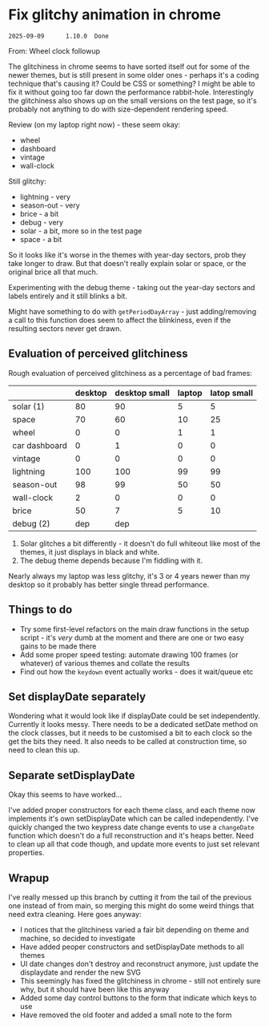 Fix glitchy animation in chrome
===============================

```
2025-09-09		1.10.0	Done
```


From: Wheel clock followup


The glitchiness in chrome seems to have sorted itself out for some of the newer themes, but is still present in some older ones - perhaps it's a coding technique that's causing it?
Could be CSS or something?
I might be able to fix it without going too far down the performance rabbit-hole.
Interestingly the glitchiness also shows up on the small versions on the test page, so it's probably not anything to do with size-dependent rendering speed.

Review (on my laptop right now) - these seem okay:
* wheel
* dashboard
* vintage
* wall-clock

Still glitchy:
* lightning - very
* season-out - very
* brice  - a bit
* debug - very
* solar  - a bit, more so in the test page
* space  - a bit

So it looks like it's worse in the themes with year-day sectors, prob they take longer to draw.
But that doesn't really explain solar or space, or the original brice all that much.

Experimenting with the debug theme - taking out the year-day sectors and labels entirely and it still blinks a bit.


Might have something to do with `getPeriodDayArray` - just adding/removing a call to this function does seem to affect the blinkiness, even if the resulting sectors never get drawn.



Evaluation of perceived glitchiness
-----------------------------------

Rough evaluation of perceived glitchiness as a percentage of bad frames:

|				|	desktop	|	desktop small	|	laptop	|	latop small	|
|---------------|-----------|-------------------|-----------|---------------|
| solar (1)		|		80	|			90		|		5	|			5	|
| space			|		70	|			60		|		10	|			25	|
| wheel			|		0	|			0		|		1	|			1	|
| car dashboard	|		0	|			1		|		0	|			0	|
| vintage		|		0	|			0		|		0	|			0	|
| lightning		|		100	|			100		|		99	|			99	|
| season-out	|		98	|			99		|		50	|			50	|
| wall-clock	|		2	|			0		|		0	|			0	|
| brice			|		50	|			7		|		5	|			10	|
| debug (2)		|		dep	|			dep		|			|				|


1. Solar glitches a bit differently - it doesn't do full whiteout like most of the themes, it just displays in black and white.
2. The debug theme depends because I'm fiddling with it.

Nearly always my laptop was less glitchy, it's 3 or 4 years newer than my desktop so it probably has better single thread performance.



Things to do
------------

* Try some first-level refactors on the main draw functions in the setup script - it's *very* dumb at the moment and there are one or two easy gains to be made there
* Add some proper speed testing: automate drawing 100 frames (or whatever) of various themes and collate the results
* Find out how the `keydown` event actually works  - does it wait/queue etc




Set displayDate separately
--------------------------

Wondering what it would look like if displayDate could be set independently.
Currently it looks messy.
There needs to be a dedicated setDate method on the clock classes, but it needs to be customised a bit to each clock so the get the bits they need.
It also needs to be called at construction time, so need to clean this up.


Separate setDisplayDate
-----------------------

Okay this seems to have worked...

I've added proper constructors for each theme class, and each theme now implements it's own setDisplayDate which can be called independently.
I've quickly changed the two keypress date change events to use a `changeDate` function which doesn't do a full reconstruction and it's heaps better.
Need to clean up all that code though, and update more events to just set relevant properties.



Wrapup
------

I've really messed up this branch by cutting it from the tail of the previous one instead of from main, so merging this might do some weird things that need extra cleaning.
Here goes anyway:

* I notices that the glitchiness varied a fair bit depending on theme and machine, so decided to investigate
* Have added peoper constructors and setDisplayDate methods to all themes
* UI date changes don't destroy and reconstruct anymore, just update the displaydate and render the new SVG
* This seemingly has fixed the glitchiness in chrome - still not entirely sure why, but it should have been like this anyway
* Added some day control buttons to the form that indicate which keys to use
* Have removed the old footer and added a small note to the form


